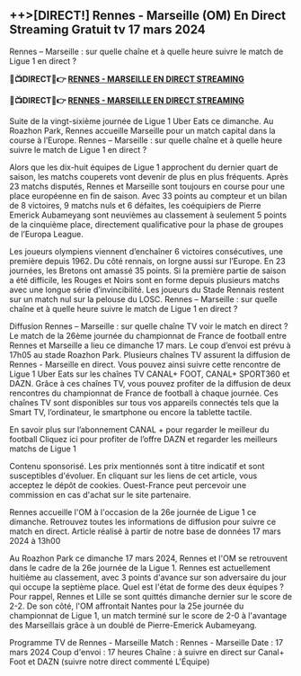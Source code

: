 <h2>++>[DIRECT!] Rennes - Marseille (OM) En Direct Streaming Gratuit tv 17 mars 2024</h2>

Rennes – Marseille : sur quelle chaîne et à quelle heure suivre le match de Ligue 1 en direct ?

<strong> 🔴📺DIRECT📲👉 <a href="https://onlinestreamshd.com/league1/" rel="nofollow"> RENNES - MARSEILLE EN DIRECT STREAMING </a> </strong>

<strong> 🔴📺DIRECT📲👉️ <a href="https://onlinestreamshd.com/league1/" rel="nofollow"> RENNES - MARSEILLE EN DIRECT STREAMING </a> </strong>

Suite de la vingt-sixième journée de Ligue 1 Uber Eats ce dimanche. Au Roazhon Park, Rennes accueille Marseille pour un match capital dans la course à l’Europe. Rennes – Marseille : sur quelle chaîne et à quelle heure suivre le match de Ligue 1 en direct ?

Alors que les dix-huit équipes de Ligue 1 approchent du dernier quart de saison, les matchs couperets vont devenir de plus en plus fréquents. Après 23 matchs disputés, Rennes et Marseille sont toujours en course pour une place européenne en fin de saison. Avec 33 points au compteur et un bilan de 8 victoires, 9 matchs nuls et 6 défaites, les coéquipiers de Pierre Emerick Aubameyang sont neuvièmes au classement à seulement 5 points de la cinquième place, directement qualificative pour la phase de groupes de l’Europa League. 

Les joueurs olympiens viennent d’enchaîner 6 victoires consécutives, une première depuis 1962. Du côté rennais, on lorgne aussi sur l’Europe. En 23 journées, les Bretons ont amassé 35 points. Si la première partie de saison a été difficile, les Rouges et Noirs sont en forme depuis plusieurs matchs avec une longue série d’invincibilité. Les joueurs du Stade Rennais restent sur un match nul sur la pelouse du LOSC. Rennes – Marseille : sur quelle chaîne et à quelle heure suivre le match de Ligue 1 en direct ?

Diffusion Rennes – Marseille : sur quelle chaîne TV voir le match en direct ?
Le match de la 26ème journée du championnat de France de football entre Rennes et Marseille a lieu ce dimanche 17 mars. Le coup d’envoi est prévu à 17h05 au stade Roazhon Park. Plusieurs chaînes TV assurent la diffusion de Rennes - Marseille en direct. Vous pouvez ainsi suivre cette rencontre de Ligue 1 Uber Eats sur les chaînes TV CANAL+ FOOT, CANAL+ SPORT360 et DAZN. Grâce à ces chaînes TV, vous pouvez profiter de la diffusion de deux rencontres du championnat de France de football à chaque journée. Ces chaînes TV sont disponibles sur tous vos appareils connectés tels que la Smart TV, l’ordinateur, le smartphone ou encore la tablette tactile.

En savoir plus sur l’abonnement CANAL + pour regarder le meilleur du football
Cliquez ici pour profiter de l’offre DAZN et regarder les meilleurs matchs de Ligue 1

Contenu sponsorisé. Les prix mentionnés sont à titre indicatif et sont susceptibles d'évoluer. En cliquant sur les liens de cet article, vous acceptez le dépôt de cookies. Ouest-France peut percevoir une commission en cas d'achat sur le site partenaire.

Rennes accueille l'OM à l'occasion de la 26e journée de Ligue 1 ce dimanche. Retrouvez toutes les informations de diffusion pour suivre ce match en direct.
Article réalisé à partir de notre base de données
17 mars 2024 à 13h00

Au Roazhon Park ce dimanche 17 mars 2024, Rennes et l'OM se retrouvent dans le cadre de la 26e journée de la Ligue 1. Rennes est actuellement huitième au classement, avec 3 points d'avance sur son adversaire du jour qui occupe la septième place.
Quel est l'état de forme des deux équipes ?
Pour rappel, Rennes et Lille se sont quittés dimanche dernier sur le score de 2-2. De son côté, l'OM affrontait Nantes pour la 25e journée du championnat de Ligue 1, un match terminé sur le score de 2-0 à l'avantage des Marseillais grâce à un doublé de Pierre-Emerick Aubameyang.

Programme TV de Rennes - Marseille
Match : Rennes - Marseille
Date : 17 mars 2024
Coup d'envoi : 17 heures
Chaîne : à suivre en direct sur Canal+ Foot et DAZN (suivre notre direct commenté L'Équipe)

